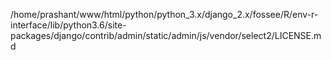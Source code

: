 /home/prashant/www/html/python/python_3.x/django_2.x/fossee/R/env-r-interface/lib/python3.6/site-packages/django/contrib/admin/static/admin/js/vendor/select2/LICENSE.md